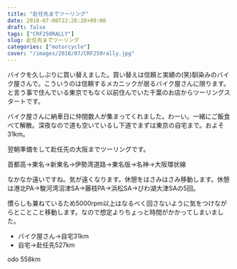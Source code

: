 ```yaml
---
title: "赴任先までツーリング"
date: 2018-07-08T22:26:28+09:00
draft: false
tags: ["CRF250RALLY"]
slug: 赴任先までツーリング
categories: ["motorcycle"]
cover: "/images/2018/07/CRF250rally.jpg"
---
```


バイクを久しぶりに買い替えました。買い替えは信頼と実績の(笑)馴染みのバイク屋さんで。こういうのは信頼するメカニックが居るバイク屋さんに限ります。と言う事で住んでいる東京でもなく以前住んでいた千葉のお店からツーリングスタートです。

バイク屋さんに納車日に仲間数人が集まってくれました。わーい。一緒にご飯食べて解散。深夜なので道も空いているし下道でまずは東京の自宅まで。およそ31km。

翌朝準備をして赴任先の大阪までツーリングです。

首都高→東名→新東名→伊勢湾道路→東名版→名神→大阪環状線

なかなか遠いですね。気が遠くなります。休憩をはさみはさみ移動します。休憩は港北PA→駿河湾沼津SA→藤枝PA→浜松SA→びわ湖大津SAの5回。

慣らしも兼ねているため5000rpm以上はなるべく回さないように気をつけながらとことこと移動します。なので想定よりちょっと時間がかかってしまいました。

- バイク屋さん→自宅31km
- 自宅→赴任先527km

odo 558km

